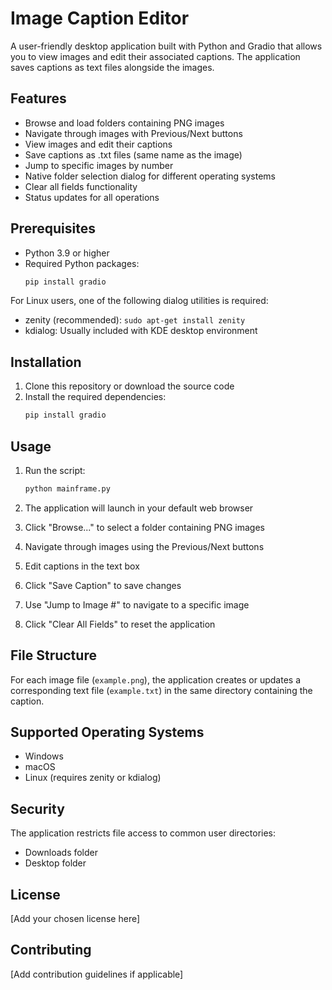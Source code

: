 # Image Caption Editor

A user-friendly desktop application built with Python and Gradio that allows you to view images and edit their associated captions. The application saves captions as text files alongside the images.

## Features

- Browse and load folders containing PNG images
- Navigate through images with Previous/Next buttons
- View images and edit their captions
- Save captions as .txt files (same name as the image)
- Jump to specific images by number
- Native folder selection dialog for different operating systems
- Clear all fields functionality
- Status updates for all operations

## Prerequisites

- Python 3.9 or higher
- Required Python packages:
  ```bash
  pip install gradio
  ```

For Linux users, one of the following dialog utilities is required:
- zenity (recommended): `sudo apt-get install zenity`
- kdialog: Usually included with KDE desktop environment

## Installation

1. Clone this repository or download the source code
2. Install the required dependencies:
   ```bash
   pip install gradio
   ```

## Usage

1. Run the script:
   ```bash
   python mainframe.py
   ```

2. The application will launch in your default web browser
3. Click "Browse..." to select a folder containing PNG images
4. Navigate through images using the Previous/Next buttons
5. Edit captions in the text box
6. Click "Save Caption" to save changes
7. Use "Jump to Image #" to navigate to a specific image
8. Click "Clear All Fields" to reset the application

## File Structure

For each image file (`example.png`), the application creates or updates a corresponding text file (`example.txt`) in the same directory containing the caption.

## Supported Operating Systems

- Windows
- macOS
- Linux (requires zenity or kdialog)

## Security

The application restricts file access to common user directories:
- Downloads folder
- Desktop folder

## License

[Add your chosen license here]

## Contributing

[Add contribution guidelines if applicable]
